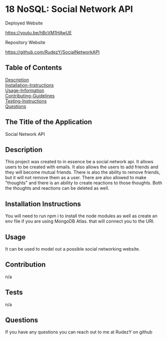 # 18 NoSQL: Social Network API

Deployed Website 

https://youtu.be/hBcVM1HAwUE

Repository Website

https://github.com/RudezY/SocialNetworkAPI

## Table of Contents 
  [Description](#description)<br />
  [Installation-Instructions](#installation-instructions)<br />
  [Usage-Information](#usage)<br />
  [Contributing-Guidelines](#contribution)<br />
  [Testing-Instructions](#tests)<br />
  [Questions](#questions)


  ## The Title of the Application
Social Network API

## Description
This project was created to in essence be a social network api. It allows users to be created with emails. It also allows the users to add friends and they will become mutual friends. There is also the ability to remove friends, but it will not remove them as a user. There are also allowed to make "thoughts" and there is an ability to create reactions to those thoughts. Both the thoughts and reactions can be deleted as well.
 ## Installation Instructions
You will need to run npm i to install the node modules as well as create an env file if you are using MongoDB Atlas. that will connect you to the URI.
## Usage
It can be used to model out a possible social networking website.

 ## Contribution
 n/a

 ## Tests
 n/a

## Questions
If you have any questions you can reach out to me at RudezY on github

